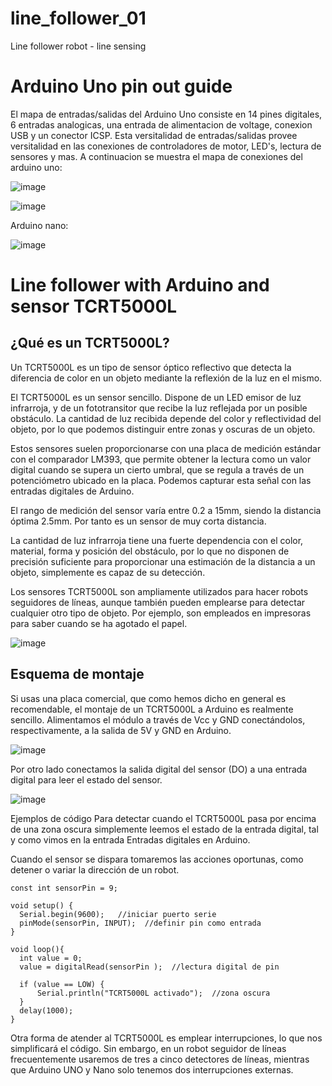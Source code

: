 # line_follower_01
Line follower robot -  line sensing


# Arduino Uno pin out guide
El mapa de entradas/salidas del Arduino Uno consiste en 14 pines digitales, 6 entradas analogicas, una entrada de alimentacion de voltage, conexion USB y un conector ICSP. Esta versitalidad de entradas/salidas provee versitalidad en las conexiones de controladores de motor, LED's, lectura de sensores y mas. A continuacion se muestra el mapa de conexiones del arduino uno:

![image](https://github.com/Robotica76/line_follower_01/assets/57429237/ce4b906a-5fd1-4897-98cd-3c6cb44f1126)

![image](https://github.com/Robotica76/line_follower_01/assets/57429237/e6ec4819-4319-4663-8af3-9be2228282e1)

Arduino nano:

![image](https://github.com/Robotica76/line_follower_01/assets/57429237/9521210e-03d8-4817-974c-11148ffea3b9)


# Line follower with Arduino and sensor TCRT5000L

## ¿Qué es un TCRT5000L?

Un TCRT5000L es un tipo de sensor óptico reflectivo que detecta la diferencia de color en un objeto mediante la reflexión de la luz en el mismo.

El TCRT5000L es un sensor sencillo. Dispone de un LED emisor de luz infrarroja, y de un fototransitor que recibe la luz reflejada por un posible obstáculo. La cantidad de luz recibida depende del color y reflectividad del objeto, por lo que podemos distinguir entre zonas y oscuras de un objeto.

Estos sensores suelen proporcionarse con una placa de medición estándar con el comparador LM393, que permite obtener la lectura como un valor digital cuando se supera un cierto umbral, que se regula a través de un potenciómetro ubicado en la placa. Podemos capturar esta señal con las entradas digitales de Arduino.

El rango de medición del sensor varía entre 0.2 a 15mm, siendo la distancia óptima 2.5mm. Por tanto es un sensor de muy corta distancia.

La cantidad de luz infrarroja tiene una fuerte dependencia con el color, material, forma y posición del obstáculo, por lo que no disponen de precisión suficiente para proporcionar una estimación de la distancia a un objeto, simplemente es capaz de su detección.

Los sensores TCRT5000L son ampliamente utilizados para hacer robots seguidores de líneas, aunque también pueden emplearse para detectar cualquier otro tipo de objeto. Por ejemplo, son empleados en impresoras para saber cuando se ha agotado el papel.

![image](https://github.com/Robotica76/line_follower_01/assets/57429237/3723e7dc-9069-47eb-8358-2dc538e384db)

## Esquema de montaje
Si usas una placa comercial, que como hemos dicho en general es recomendable, el montaje de un TCRT5000L a Arduino es realmente sencillo. Alimentamos el módulo a través de Vcc y GND conectándolos, respectivamente, a la salida de 5V y GND en Arduino.

![image](https://github.com/Robotica76/line_follower_01/assets/57429237/5de0f0d3-3d47-4314-98e2-988772e069ad)

Por otro lado conectamos la salida digital del sensor (DO) a una entrada digital para leer el estado del sensor.

![image](https://github.com/Robotica76/line_follower_01/assets/57429237/b95c7ccb-1af0-4c34-af51-5df951c9d93b)

Ejemplos de código
Para detectar cuando el TCRT5000L pasa por encima de una zona oscura simplemente leemos el estado de la entrada digital, tal y como vimos en la entrada Entradas digitales en Arduino.

Cuando el sensor se dispara tomaremos las acciones oportunas, como detener o variar la dirección de un robot.

```
const int sensorPin = 9;

void setup() {
  Serial.begin(9600);   //iniciar puerto serie
  pinMode(sensorPin, INPUT);  //definir pin como entrada
}
 
void loop(){
  int value = 0;
  value = digitalRead(sensorPin );  //lectura digital de pin
 
  if (value == LOW) {
      Serial.println("TCRT5000L activado");  //zona oscura
  }
  delay(1000);
}
```

Otra forma de atender al TCRT5000L es emplear interrupciones, lo que nos simplificará el código. Sin embargo, en un robot seguidor de líneas frecuentemente usaremos de tres a cinco detectores de líneas, mientras que Arduino UNO y Nano solo tenemos dos interrupciones externas.

